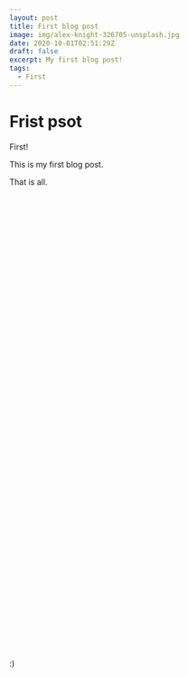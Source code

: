 ```yaml
---
layout: post
title: First blog post
image: img/alex-knight-326705-unsplash.jpg
date: 2020-10-01T02:51:29Z
draft: false
excerpt: My first blog post!
tags:
  - First
---
```


# Frist psot

First!

This is my first blog post.

That is all.
\
\
\
\
\
\
\
\
\
\
\
\
\
\
\
\
\
\
\
\
\
\
\
\
\
\
\
\
\
\
\
\
\
\
\
\
\
\
\
\
\
\
\
\
\
\
\
\
\
\
:)
